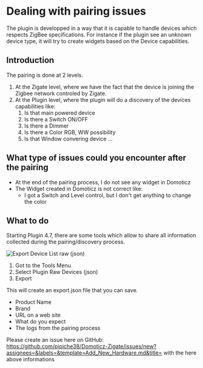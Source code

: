 # Dealing with pairing issues

The plugin is developped in a way that it is capable to handle devices which respects ZigBee specifications.
For instance if the plugin see an unknown device type, it will try to create widgets based on the Device capabilities.

## Introduction

The pairing is done at 2 levels.

1. At the Zigate level, where we have the fact that the device is joining the Zigbee network controled by Zigate.
1. At the Plugin level, where the plugin will do a discovery of the devices capabilities like:
   1. Is that main powered device
   1. Is there a Switch ON/OFF
   1. Is there a Dimmer
   1. Is there a Color RGB, WW possibility
   1. Is that Window convering device
   ...
   

## What type of issues could you encounter after the pairing

* At the end of the pairing process, I do not see any widget in Domoticz
* The Widget created in Domoticz is not correct like:
  * I got a Switch and Level control, but I don't get anything to change the color
  

## What to do

Starting Plugin 4.7, there are some tools which allow to share all information collected during the pairing/discovery process.


![Export Device List raw (json)](https://github.com/pipiche38/Domoticz-Zigate-Wiki/blob/master/Images/ExportDevicesRaw.png)

1. Got to the Tools Menu
1. Select Plugin Raw Devices (json)
1. Export

This will create an export.json file that you can save.
   
* Product Name 
* Brand
* URL on a web site
* What do you expect
* The logs from the pairing process

Please create an issue here on GitHub: https://github.com/pipiche38/Domoticz-Zigate/issues/new?assignees=&labels=&template=Add_New_Hardware.md&title= with the here above informations

